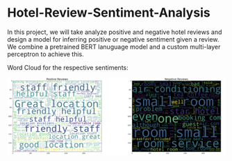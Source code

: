 # Hotel-Review-Sentiment-Analysis
In this project, we will take analyze positive and negative hotel reviews and design a model for inferring positive or negative sentiment given a review. We combine a pretrained BERT lanuguage model and a custom multi-layer perceptron to achieve this.

Word Cloud for the respective sentiments:

![alt text](wordcloud.png)

